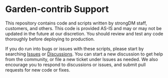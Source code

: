 # Garden-contrib Support

This repository contains code and scripts written by strongDM staff, customers, and others. This code is provided AS-IS and may or may not be updated in the future at our discretion. You should review and test any code thoroughly before deploying to production.

If you do run into bugs or issues with these scripts, please start by searching [Issues](../../issues) or [Discussions](../../discussions). You can start a new discussion to get help from the community, or file a new ticket under Issues as needed. We also encourage you to respond to discussions or issues, and submit pull requests for new code or fixes.
